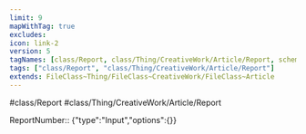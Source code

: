 ```yaml
---
limit: 9
mapWithTag: true
excludes:
icon: link-2
version: 5
tagNames: [class/Report, class/Thing/CreativeWork/Article/Report, schema-org/Report]
tags: ["class/Report", "class/Thing/CreativeWork/Article/Report"]
extends: FileClass~Thing/FileClass~CreativeWork/FileClass~Article
---
```


#class/Report
#class/Thing/CreativeWork/Article/Report

ReportNumber:: {"type":"Input","options":{}}
